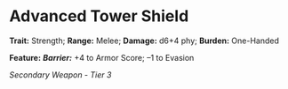 # Advanced Tower Shield

**Trait:** Strength; **Range:** Melee; **Damage:** d6+4 phy; **Burden:** One-Handed

**Feature:** ***Barrier:*** +4 to Armor Score; –1 to Evasion

*Secondary Weapon - Tier 3*
